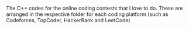 The C++ codes for the online coding contests that I love to do. 
These are arranged in the respective folder for each coding platform (such as Codeforces, TopCoder, HackerRank and LeetCode)
